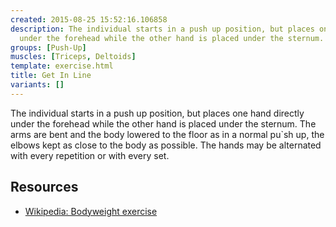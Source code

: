 ```yaml
---
created: 2015-08-25 15:52:16.106858
description: The individual starts in a push up position, but places one hand directly
  under the forehead while the other hand is placed under the sternum.
groups: [Push-Up]
muscles: [Triceps, Deltoids]
template: exercise.html
title: Get In Line
variants: []
---
```

The individual starts in a push up position, but places one hand directly under the forehead while the other hand is placed under the sternum. The arms are bent and the body lowered to the floor as in a normal pu`sh up, the elbows kept as close to the body as possible. The hands may be alternated with every repetition or with every set.

## Resources

* [Wikipedia: Bodyweight exercise](https://en.wikipedia.org/wiki/Bodyweight_exercise)